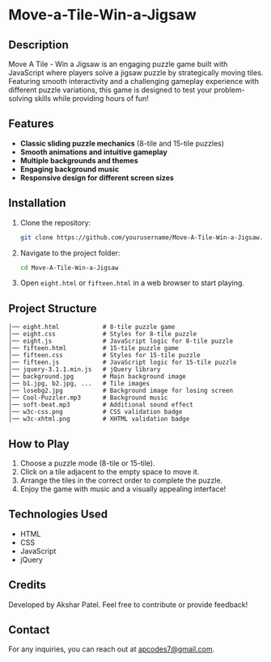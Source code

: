 # Move-a-Tile-Win-a-Jigsaw

## Description

Move A Tile - Win a Jigsaw is an engaging puzzle game built with JavaScript where players solve a jigsaw puzzle by strategically moving tiles. Featuring smooth interactivity and a challenging gameplay experience with different puzzle variations, this game is designed to test your problem-solving skills while providing hours of fun!

## Features
- **Classic sliding puzzle mechanics** (8-tile and 15-tile puzzles)
- **Smooth animations and intuitive gameplay**
- **Multiple backgrounds and themes**
- **Engaging background music**
- **Responsive design for different screen sizes**

## Installation
1. Clone the repository:
   
   ```sh
   git clone https://github.com/yourusername/Move-A-Tile-Win-a-Jigsaw.git
   ```
3. Navigate to the project folder:
   
   ```sh
   cd Move-A-Tile-Win-a-Jigsaw
   ```
5. Open `eight.html` or `fifteen.html` in a web browser to start playing.

## Project Structure
```
│── eight.html            # 8-tile puzzle game
│── eight.css             # Styles for 8-tile puzzle
│── eight.js              # JavaScript logic for 8-tile puzzle
│── fifteen.html          # 15-tile puzzle game
│── fifteen.css           # Styles for 15-tile puzzle
│── fifteen.js            # JavaScript logic for 15-tile puzzle
│── jquery-3.1.1.min.js   # jQuery library
│── background.jpg        # Main background image
│── b1.jpg, b2.jpg, ...   # Tile images
│── losebg2.jpg           # Background image for losing screen
│── Cool-Puzzler.mp3      # Background music
│── soft-beat.mp3         # Additional sound effect
│── w3c-css.png           # CSS validation badge
│── w3c-xhtml.png         # XHTML validation badge
```

## How to Play
1. Choose a puzzle mode (8-tile or 15-tile).
2. Click on a tile adjacent to the empty space to move it.
3. Arrange the tiles in the correct order to complete the puzzle.
4. Enjoy the game with music and a visually appealing interface!

## Technologies Used
- HTML
- CSS
- JavaScript
- jQuery

## Credits
Developed by Akshar Patel. Feel free to contribute or provide feedback!

## Contact
For any inquiries, you can reach out at [apcodes7@gmail.com](mailto:apcodes7@gmail.com).
